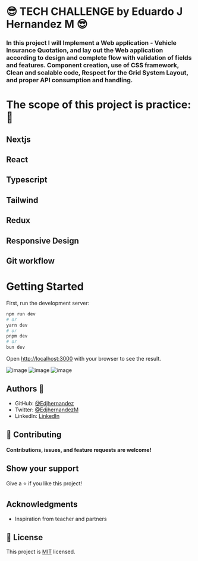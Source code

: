 # 😎  TECH CHALLENGE by Eduardo J Hernandez M 😎

### In this project I will Implement a Web application - Vehicle Insurance Quotation, and lay out the Web application according to design and complete flow with validation of fields and features. Component creation, use of CSS framework, Clean and scalable code, Respect for the Grid System Layout, and proper API consumption and handling.

# The scope of this project is practice: 📓

## Nextjs 
## React
## Typescript
## Tailwind
## Redux
## Responsive Design
## Git workflow

# Getting Started

First, run the development server:

```bash
npm run dev
# or
yarn dev
# or
pnpm dev
# or
bun dev
```

Open [http://localhost:3000](http://localhost:3000) with your browser to see the result.

![image](https://github.com/Edjhernandez/tech-challenge/assets/109191350/17037017-0c2b-4985-bacd-0f01b9833518) 
![image](https://github.com/Edjhernandez/tech-challenge/assets/109191350/48b5c270-cba6-44c9-a488-f8f0aa50b419)
![image](https://github.com/Edjhernandez/tech-challenge/assets/109191350/68848bff-8239-44d8-a3ec-218335a6ffa2)

## Authors 🤯

- GitHub: [@Edjhernandez](https://github.com/Edjhernandez)
- Twitter: [@EdjhernandezM](https://twitter.com/EdjhernandezM)
- LinkedIn: [LinkedIn](https://www.linkedin.com/in/eduardo-hern%C3%A1ndez-53b27358/)

## 🤝 Contributing

#### Contributions, issues, and feature requests are welcome!

## Show your support

Give a ⭐️ if you like this project!

## Acknowledgments

- Inspiration from teacher and partners

## 📝 License

This project is [MIT](./MIT.md) licensed.
